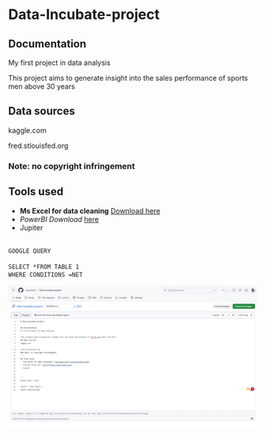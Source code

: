 # Data-Incubate-project

## Documentation
My first project in data analysis 

This project aims to generate insight into the sales performance of sports men above 30 years
## Data sources
kaggle.com

fred.stlouisfed.org
### Note: no copyright infringement
## Tools used
- **Ms Excel for data cleaning** [Download here](www.microsoft.com)
- *PowerBI Download* [here](https://microsoft.com)
- Jupiter
```

GOOGLE QUERY

SELECT *FROM TABLE 1
WHERE CONDITIONS =NET

```
![](APOP.png)
